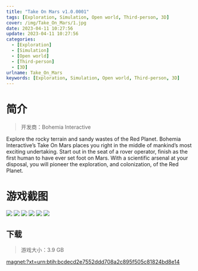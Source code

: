 ```yaml
---
title: "Take On Mars v1.0.0001"
tags: [Exploration, Simulation, Open world, Third-person, 3D]
cover: /img/Take_On_Mars/1.jpg
date: 2023-04-11 10:27:56
update: 2023-04-11 10:27:56
categories: 
  - [Exploration]
  - [Simulation]
  - [Open world]
  - [Third-person]
  - [3D]
urlname: Take_On_Mars
keywords: [Exploration, Simulation, Open world, Third-person, 3D]
---
```

# 简介

> 开发商：Bohemia Interactive

Explore the rocky terrain and sandy wastes of the Red Planet. Bohemia Interactive’s Take On Mars places you right in the middle of mankind’s most exciting undertaking. Start out in the seat of a rover operator, finish as the first human to have ever set foot on Mars. With a scientific arsenal at your disposal, you will pioneer the exploration, and colonization, of the Red Planet.

# 游戏截图

![](/img/Take_On_Mars/2.jpg)
![](/img/Take_On_Mars/3.jpg)
![](/img/Take_On_Mars/4.jpg)
![](/img/Take_On_Mars/5.jpg)
![](/img/Take_On_Mars/6.jpg)
![](/img/Take_On_Mars/7.jpg)


## 下载

> 游戏大小：3.9 GB

[magnet:?xt=urn:btih:bcdecd2e7552ddd708a2c895f505c81824bd8e14](magnet:?xt=urn:btih:bcdecd2e7552ddd708a2c895f505c81824bd8e14)
